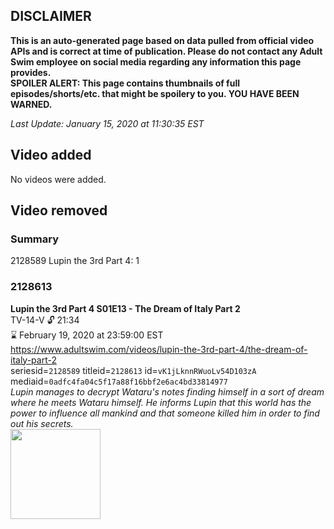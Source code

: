 ## DISCLAIMER
**This is an auto-generated page based on data pulled from official video APIs and is correct at time of publication. Please do not contact any Adult Swim employee on social media regarding any information this page provides.**  
**SPOILER ALERT: This page contains thumbnails of full episodes/shorts/etc. that might be spoilery to you. YOU HAVE BEEN WARNED.**  

_Last Update: January 15, 2020 at 11:30:35 EST_
## Video added
No videos were added.  
## Video removed
### Summary
2128589 Lupin the 3rd Part 4: 1  
### 2128613
**Lupin the 3rd Part 4 S01E13 - The Dream of Italy Part 2**  
TV-14-V 🔓 21:34  
⌛ February 19, 2020 at 23:59:00 EST  
https://www.adultswim.com/videos/lupin-the-3rd-part-4/the-dream-of-italy-part-2  
seriesid=`2128589` titleid=`2128613` id=`vK1jLknnRWuoLv54D103zA` mediaid=`0adfc4fa04c5f17a88f16bbf2e6ac4bd33814977`  
_Lupin manages to decrypt Wataru's notes finding himself in a sort of dream where he meets Wataru himself. He informs Lupin that this world has the power to influence all mankind and that someone killed him in order to find out his secrets._  
<a href="https://i.cdn.turner.com/adultswim/big/video/the-dream-of-italy-part-2/lupinthe3rdpt4_113_air_cid-373PK.jpg"><img src="https://i.cdn.turner.com/adultswim/big/video/the-dream-of-italy-part-2/lupinthe3rdpt4_113_air_cid-373PK.jpg" height="144px" /></a>
